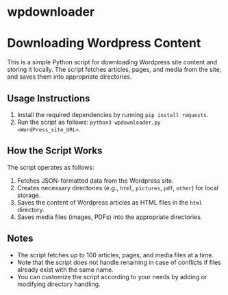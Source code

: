 # wpdownloader
# Downloading Wordpress Content

This is a simple Python script for downloading Wordpress site content and storing it locally. The script fetches articles, pages, and media from the site, and saves them into appropriate directories.

## Usage Instructions

1. Install the required dependencies by running `pip install requests`.
2. Run the script as follows: `python3 wpdownloader.py <WordPress_site_URL>`.

## How the Script Works

The script operates as follows:

1. Fetches JSON-formatted data from the Wordpress site.
2. Creates necessary directories (e.g., `html`, `pictures`, `pdf`, `other`) for local storage.
3. Saves the content of Wordpress articles as HTML files in the `html` directory.
4. Saves media files (images, PDFs) into the appropriate directories.

## Notes

- The script fetches up to 100 articles, pages, and media files at a time.
- Note that the script does not handle renaming in case of conflicts if files already exist with the same name.
- You can customize the script according to your needs by adding or modifying directory handling.
